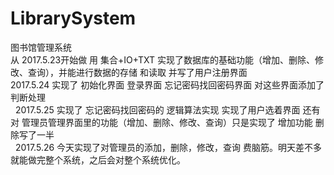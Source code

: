 # LibrarySystem</br>
图书馆管理系统</br>
从 2017.5.23开始做  用 集合+IO+TXT 实现了数据库的基础功能（增加、删除、修改、查询），并能进行数据的存储 和读取 并写了用户注册界面</br>
   2017.5.24 实现了 初始化界面 登录界面 忘记密码找回密码界面 对这些界面添加了判断处理</br>
   2017.5.25 实现了 忘记密码找回密码的 逻辑算法实现 实现了用户选着界面 还有对 管理员管理界面里的功能（增加、删除、修改、查询）只是实现了 增加功能 删除写了一半</br>
   2017.5.26 今天实现了对管理员的添加，删除，修改，查询 费脑筋。明天差不多就能做完整个系统，之后会对整个系统优化。</br>
